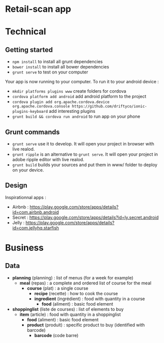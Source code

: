 # Retail-scan app

# Technical

## Getting started

- `npm install` to install all grunt dependencies
- `bower install` to install all bower dependencies
- `grunt serve` to test on your computer

Your app is now running to your computer. To run it to your android device :

- `mkdir platforms plugins www` create folders for cordova
- `cordova platform add android` add android platform to the project
- `cordova plugin add org.apache.cordova.device org.apache.cordova.console https://github.com/driftyco/ionic-plugins-keyboard` add interesting plugins
- `grunt build && cordova run android` to run app on your phone

## Grunt commands

- `grunt serve` use it to develop. It will open your project in browser with live realod.
- `grunt ripple` is an alternative to `grunt serve`. It will open your project in adobe ripple editor with live realod.
- `grunt build` builds your sources and put them in www/ folder to deploy on your device.

## Design

Inspirationnal apps :
- Airbnb : https://play.google.com/store/apps/details?id=com.airbnb.android
- Secret : https://play.google.com/store/apps/details?id=ly.secret.android
- Jelly : https://play.google.com/store/apps/details?id=com.jellyhq.starfish

# Business

## Data

- __planning__ (planning) : list of menus (for a week for example)
    - __meal__ (repas) : a complete and ordered list of course for the meal
        - __course__ (plat) : a single course
            - __recipe__ (recette) : how to cook the course
            - __ingredient__ (ingrédient) : food with quantity in a course
                - __food__ (aliment) : basic food element
- __shoppinglist__ (liste de courses) : list of elements to buy
    - __item__ (article) : food with quantity in a shoppinglist
        - __food__ (aliment) : basic food element
        - __product__ (produit) : specific product to buy (identified with barcode)
            - __barcode__ (code barre)


